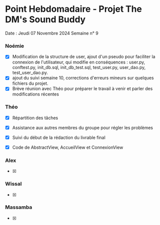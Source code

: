 # Point Hebdomadaire - Projet The DM's Sound Buddy


Date : Jeudi 07 Novembre 2024
Semaine n° 9


### Noémie

- [x] Modification de la structure de user, ajout d'un pseudo pour faciliter la connexion de l'utilisateur, qui modifie en conséquences : user.py, conftest.py, init_db.sql, init_db_test.sql, test_user.py, user_dao.py, test_user_dao.py.
- [x] ajout du suivi semaine 10, corrections d'erreurs mineurs sur quelques fichiers du projet. 
- [x] Brève réunion avec Théo pour préparer le travail à venir et parler des modifications récentes

### Théo

- [x] Répartition des tâches
- [x] Assistance aux autres membres du groupe pour régler les problèmes
- [x] Suivi du début de la rédaction du livrable final
- [x] Code de AbstractView, AccueilView et ConnexionView


### Alex

- [x]

### Wissal

- [x]

### Massamba

- [x]
